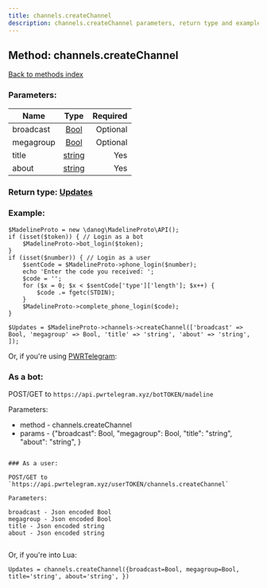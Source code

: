 ```yaml
---
title: channels.createChannel
description: channels.createChannel parameters, return type and example
---
```

## Method: channels.createChannel  
[Back to methods index](index.md)


### Parameters:

| Name     |    Type       | Required |
|----------|:-------------:|---------:|
|broadcast|[Bool](../types/Bool.md) | Optional|
|megagroup|[Bool](../types/Bool.md) | Optional|
|title|[string](../types/string.md) | Yes|
|about|[string](../types/string.md) | Yes|


### Return type: [Updates](../types/Updates.md)

### Example:


```
$MadelineProto = new \danog\MadelineProto\API();
if (isset($token)) { // Login as a bot
    $MadelineProto->bot_login($token);
}
if (isset($number)) { // Login as a user
    $sentCode = $MadelineProto->phone_login($number);
    echo 'Enter the code you received: ';
    $code = '';
    for ($x = 0; $x < $sentCode['type']['length']; $x++) {
        $code .= fgetc(STDIN);
    }
    $MadelineProto->complete_phone_login($code);
}

$Updates = $MadelineProto->channels->createChannel(['broadcast' => Bool, 'megagroup' => Bool, 'title' => 'string', 'about' => 'string', ]);
```

Or, if you're using [PWRTelegram](https://pwrtelegram.xyz):

### As a bot:

POST/GET to `https://api.pwrtelegram.xyz/botTOKEN/madeline`

Parameters:

* method - channels.createChannel
* params - {"broadcast": Bool, "megagroup": Bool, "title": "string", "about": "string", }

```

### As a user:

POST/GET to `https://api.pwrtelegram.xyz/userTOKEN/channels.createChannel`

Parameters:

broadcast - Json encoded Bool
megagroup - Json encoded Bool
title - Json encoded string
about - Json encoded string


```

Or, if you're into Lua:

```
Updates = channels.createChannel({broadcast=Bool, megagroup=Bool, title='string', about='string', })
```

